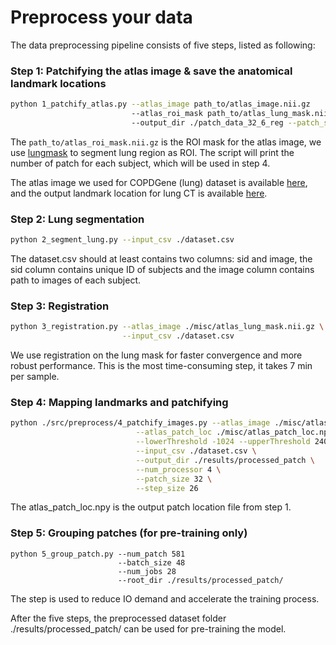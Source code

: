 # Preprocess your data


The data preprocessing pipeline consists of five steps, listed as following:

### Step 1: Patchifying the atlas image & save the anatomical landmark locations
```bash
python 1_patchify_atlas.py --atlas_image path_to/atlas_image.nii.gz 
                           --atlas_roi_mask path_to/atlas_lung_mask.nii.gz
                           --output_dir ./patch_data_32_6_reg --patch_size 32 --step_size 26 
```
The `path_to/atlas_roi_mask.nii.gz` is the ROI mask for the atlas image, we use [lungmask](https://github.com/JoHof/lungmask) to segment lung region as ROI.
The script will print the number of patch for each subject, which will be used in step 4.

The atlas image we used for COPDGene (lung) dataset is available <a href="https://drive.google.com/file/d/1xNdrquyYRJthukQVZIWPKwMSbKPQccmp/view?usp=sharing">here</a>, and the output landmark location for lung CT is available <a href="https://drive.google.com/file/d/1SbuoCiN-_QZQTlQmWSzrs_jRCV1dtg76/view?usp=sharing">here</a>.

### Step 2: Lung segmentation
```bash
python 2_segment_lung.py --input_csv ./dataset.csv
```
The dataset.csv should at least contains two columns: sid and image, the sid column contains unique ID of subjects and the image column contains path to images of each subject.

### Step 3: Registration
```bash
python 3_registration.py --atlas_image ./misc/atlas_lung_mask.nii.gz \
                         --input_csv ./dataset.csv
```
We use registration on the lung mask for faster convergence and more robust performance. This is the most time-consuming step, it takes 7 min per sample.

### Step 4: Mapping landmarks and patchifying
```bash
python ./src/preprocess/4_patchify_images.py --atlas_image ./misc/atlas_lung_mask.nii.gz \
                            --atlas_patch_loc ./misc/atlas_patch_loc.npy \
                            --lowerThreshold -1024 --upperThreshold 240 \
                            --input_csv ./dataset.csv \
                            --output_dir ./results/processed_patch \
                            --num_processor 4 \
                            --patch_size 32 \
                            --step_size 26
```
The atlas\_patch\_loc.npy is the output patch location file from step 1.

### Step 5: Grouping patches (for pre-training only)
```
python 5_group_patch.py --num_patch 581
                        --batch_size 48
                        --num_jobs 28
                        --root_dir ./results/processed_patch/
```
The step is used to reduce IO demand and accelerate the training process.

After the five steps, the preprocessed dataset folder ./results/processed\_patch/ can be used for pre-training the model.
